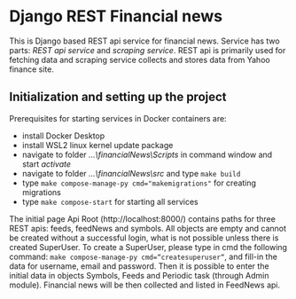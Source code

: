 # Django REST Financial news
 This is Django based REST api service for financial news. Service has two parts: *REST api service* and *scraping service*. REST api is primarily used for fetching data and scraping service collects and stores data from Yahoo finance site. 
 
 ## Initialization and setting up the project
  Prerequisites for starting services in Docker containers are:
  * install Docker Desktop
  * install WSL2 linux kernel update package
  * navigate to folder *...\financialNews\Scripts* in command window and start *activate*
  * navigate to folder *...\financialNews\src* and type ```make build```
  * type ```make compose-manage-py cmd="makemigrations"``` for creating migrations
  * type ```make compose-start``` for starting all services

 The initial page Api Root (http://localhost:8000/) contains paths for three REST apis: feeds, feedNews and symbols. All objects are empty and cannot be created without a successful login, what is not possible unless there is created SuperUser. To create a SuperUser, please type in cmd the following command:
 ```make compose-manage-py cmd=“createsuperuser“```, 
and fill-in the data for username, email and password.
Then it is possible to enter the initial data in objects Symbols, Feeds and Periodic task (through Admin module). Financial news will be then collected and listed in FeedNews api.
